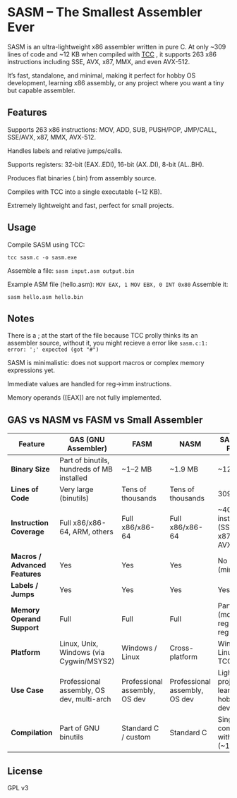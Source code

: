 # SASM – The Smallest Assembler Ever

SASM is an ultra-lightweight x86 assembler written in pure C. At only ~309 lines of code and ~12 KB when compiled with [TCC](https://bellard.org/tcc/)
, it supports 263 x86 instructions including SSE, AVX, x87, MMX, and even AVX-512.

It’s fast, standalone, and minimal, making it perfect for hobby OS development, learning x86 assembly, or any project where you want a tiny but capable assembler.

## Features

Supports 263 x86 instructions: MOV, ADD, SUB, PUSH/POP, JMP/CALL, SSE/AVX, x87, MMX, AVX-512.

Handles labels and relative jumps/calls.

Supports registers: 32-bit (EAX..EDI), 16-bit (AX..DI), 8-bit (AL..BH).

Produces flat binaries (.bin) from assembly source.

Compiles with TCC into a single executable (~12 KB).

Extremely lightweight and fast, perfect for small projects.

## Usage

Compile SASM using TCC:

```tcc sasm.c -o sasm.exe```


Assemble a file:
`sasm input.asm output.bin`

Example ASM file (hello.asm):
`MOV EAX, 1
MOV EBX, 0
INT 0x80`
Assemble it:

`sasm hello.asm hello.bin`

## Notes
There is a ; at the start of the file because TCC prolly thinks its an assembler source, without it, you might recieve a error like `sasm.c:1: error: ';' expected (got "#")`

SASM is minimalistic: does not support macros or complex memory expressions yet.

Immediate values are handled for reg→imm instructions.

Memory operands ([EAX]) are not fully implemented.

## GAS vs NASM vs FASM vs Small Assembler
| Feature                        | GAS (GNU Assembler)                        | FASM                          | NASM                          | SASM (This Project)                                 |
| ------------------------------ | ------------------------------------------ | ----------------------------- | ----------------------------- | --------------------------------------------------- |
| **Binary Size**                | Part of binutils, hundreds of MB installed | ~1–2 MB                       | ~1.9 MB                       | ~12 KB                                              |
| **Lines of Code**              | Very large (binutils)                      | Tens of thousands             | Tens of thousands             | 309                                                 |
| **Instruction Coverage**       | Full x86/x86-64, ARM, others               | Full x86/x86-64               | Full x86/x86-64               | ~400 x86 instructions (SSE, AVX, x87, MMX, AVX-512) |
| **Macros / Advanced Features** | Yes                                        | Yes                           | Yes                           | No (minimalistic)                                   |
| **Labels / Jumps**             | Yes                                        | Yes                           | Yes                           | Yes                                                 |
| **Memory Operand Support**     | Full                                       | Full                          | Full                          | Partial (mostly reg→reg / reg→imm)                  |
| **Platform**                   | Linux, Unix, Windows (via Cygwin/MSYS2)    | Windows / Linux               | Cross-platform                | Windows / Linux (via TCC)                           |
| **Use Case**                   | Professional assembly, OS dev, multi-arch  | Professional assembly, OS dev | Professional assembly, OS dev | Lightweight projects, learning, hobby OS dev        |
| **Compilation**                | Part of GNU binutils                       | Standard C / custom           | Standard C                    | Single-file, compiled with TCC (~12 KB)             |

## License
GPL v3









